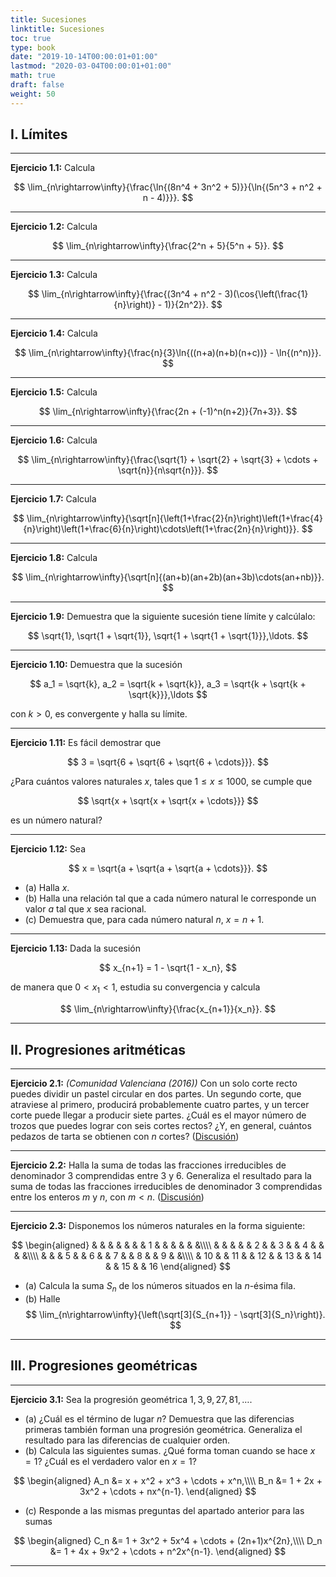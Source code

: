 ```yaml
---
title: Sucesiones
linktitle: Sucesiones
toc: true
type: book
date: "2019-10-14T00:00:01+01:00"
lastmod: "2020-03-04T00:00:01+01:00"
math: true
draft: false
weight: 50
---
```


## I. Límites

---

**Ejercicio 1.1:** Calcula

$$
\lim_{n\rightarrow\infty}{\frac{\ln{(8n^4 + 3n^2 + 5)}}{\ln{(5n^3 + n^2 + n - 4)}}}.
$$

---

**Ejercicio 1.2:** Calcula

$$
\lim_{n\rightarrow\infty}{\frac{2^n + 5}{5^n + 5}}.
$$

---

**Ejercicio 1.3:** Calcula

$$
\lim_{n\rightarrow\infty}{\frac{(3n^4 + n^2 - 3)(\cos{\left(\frac{1}{n}\right)} - 1)}{2n^2}}.
$$

---

**Ejercicio 1.4:** Calcula

$$
\lim_{n\rightarrow\infty}{\frac{n}{3}\ln{((n+a)(n+b)(n+c))} - \ln{(n^n)}}.
$$

---

**Ejercicio 1.5:** Calcula

$$
\lim_{n\rightarrow\infty}{\frac{2n + (-1)^n(n+2)}{7n+3}}.
$$

---

**Ejercicio 1.6:** Calcula

$$
\lim_{n\rightarrow\infty}{\frac{\sqrt{1} + \sqrt{2} + \sqrt{3} + \cdots + \sqrt{n}}{n\sqrt{n}}}.
$$

---

**Ejercicio 1.7:** Calcula

$$
\lim_{n\rightarrow\infty}{\sqrt[n]{\left(1+\frac{2}{n}\right)\left(1+\frac{4}{n}\right)\left(1+\frac{6}{n}\right)\cdots\left(1+\frac{2n}{n}\right)}}.
$$

---

**Ejercicio 1.8:** Calcula

$$
\lim_{n\rightarrow\infty}{\sqrt[n]{(an+b)(an+2b)(an+3b)\cdots(an+nb)}}.
$$

---

**Ejercicio 1.9:** Demuestra que la siguiente sucesión tiene límite y calcúlalo:

$$
\sqrt{1}, \sqrt{1 + \sqrt{1}}, \sqrt{1 + \sqrt{1 + \sqrt{1}}},\ldots.
$$

---

**Ejercicio 1.10:** Demuestra que la sucesión

$$
a_1 = \sqrt{k}, a_2 = \sqrt{k + \sqrt{k}}, a_3 = \sqrt{k + \sqrt{k + \sqrt{k}}},\ldots
$$

con $k > 0$, es convergente y halla su límite.

---

**Ejercicio 1.11:** Es fácil demostrar que 

$$
3 = \sqrt{6 + \sqrt{6 + \sqrt{6 + \cdots}}}.
$$ 

¿Para cuántos valores naturales $x$, tales que $1\leq x\leq 1000$, se cumple que 

$$
\sqrt{x + \sqrt{x + \sqrt{x + \cdots}}}
$$ 

es un número natural?

---

**Ejercicio 1.12:** Sea 

$$
x = \sqrt{a + \sqrt{a + \sqrt{a + \cdots}}}.
$$

- (a) Halla $x$.
- (b) Halla una relación tal que a cada número natural le corresponde un valor $a$ tal que $x$ sea racional.
- (c) Demuestra que, para cada número natural $n$, $x = n+1$.

---

**Ejercicio 1.13:** Dada la sucesión 

$$
x_{n+1} = 1 - \sqrt{1 - x_n},
$$ 

de manera que $0 < x_1 < 1$, estudia su convergencia y calcula 

$$
\lim_{n\rightarrow\infty}{\frac{x_{n+1}}{x_n}}.
$$

---


## II. Progresiones aritméticas

---

**Ejercicio 2.1:** *(Comunidad Valenciana (2016))* Con un solo corte recto puedes dividir un pastel circular en dos partes. Un segundo corte, que atraviese al primero, producirá probablemente cuatro partes, y un tercer corte puede llegar a producir siete partes. ¿Cuál es el mayor número de trozos que puedes lograr con seis cortes rectos? ¿Y, en general, cuántos pedazos de tarta se obtienen con $n$ cortes? ([Discusión](/2019/10/14/enunciados-propuestos-x/))

---

**Ejercicio 2.2:** Halla la suma de todas las fracciones irreducibles de denominador $3$ comprendidas entre $3$ y $6$. Generaliza el resultado para la suma de todas las fracciones irreducibles de denominador $3$ comprendidas entre los enteros $m$ y $n$, con $m < n$. ([Discusión](/2019/11/18/enunciados-propuestos-xxv/))

---

**Ejercicio 2.3:** Disponemos los números naturales en la forma siguiente:

$$
\begin{aligned}
&    & &    & &    & &  1 & &    & &    & &\\\\ &    & &    & &  2 & &  3 & &  4 & &    & &\\\\ &    & &  5 & &  6 & &  7 & &  8 & &  9 & &\\\\ & 10 & & 11 & & 12 & & 13 & & 14 & & 15 & & 16
\end{aligned}
$$

- (a) Calcula la suma $S_n$ de los números situados en la $n$-ésima fila.
- (b) Halle
    $$
    \lim_{n\rightarrow\infty}{\left(\sqrt[3]{S_{n+1}} - \sqrt[3]{S_n}\right)}.
    $$

---

## III. Progresiones geométricas

---

**Ejercicio 3.1:** Sea la progresión geométrica $1,3,9,27,81,\ldots$.

- (a) ¿Cuál es el término de lugar $n$? Demuestra que las diferencias primeras también forman una progresión geométrica. Generaliza el resultado para las diferencias de cualquier orden.
- (b) Calcula las siguientes sumas. ¿Qué forma toman cuando se hace $x=1$? ¿Cuál es el verdadero valor en $x=1$?

$$
\begin{aligned}
A_n &= x + x^2 + x^3 + \cdots + x^n,\\\\ B_n &= 1 + 2x + 3x^2 + \cdots + nx^{n-1}.
\end{aligned}
$$
    
- (c\) Responde a las mismas preguntas del apartado anterior para las sumas

$$
\begin{aligned}
C_n &= 1 + 3x^2 + 5x^4 + \cdots + (2n+1)x^{2n},\\\\ D_n &= 1 + 4x + 9x^2 + \cdots + n^2x^{n-1}.
\end{aligned}
$$

---
